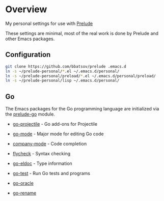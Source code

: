 # Overview

My personal settings for use with [Prelude](https://github.com/bbatsov/prelude)

These settings are minimal, most of the real work is done by Prelude
and other Emacs packages.

## Configuration

```bash
git clone https://github.com/bbatsov/prelude .emacs.d
ln -s ~/prelude-personal/*.el ~/.emacs.d/personal/
ln -s ~/prelude-personal/preload/*.el ~/.emacs.d/personal/preload/
ln -s ~/prelude-personal/lisp ~/.emacs.d/personal/
```

## Go

The Emacs packages for the Go programming language are initialized via the
[prelude-go](https://github.com/bbatsov/prelude/blob/master/modules/prelude-go.el) module.

* [go-projectile](https://github.com/dougm/go-projectile) -  Go add-ons for Projectile

* [go-mode](https://github.com/dominikh/go-mode.el) - Major mode for editing Go code

* [company-mode](http://company-mode.github.io/) - Code completion

* [flycheck](http://www.flycheck.org/) - Syntax checking

* [go-eldoc](https://github.com/syohex/emacs-go-eldoc) - Type information

* [go-test](https://github.com/nlamirault/gotest.el) - Run Go tests and programs

* [go-oracle](http://golang.org/s/oracle-user-manual)

* [go-rename](https://godoc.org/golang.org/x/tools/cmd/gorename)

